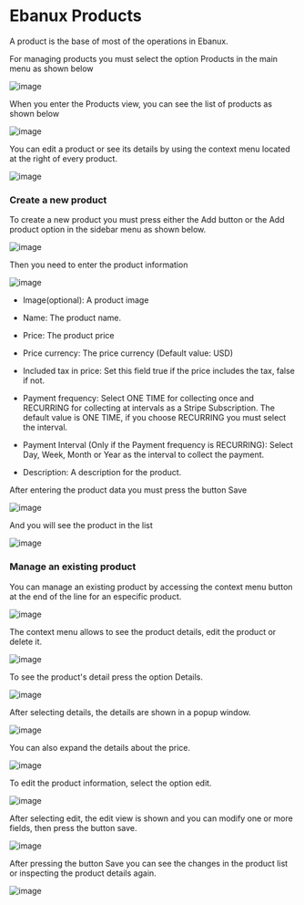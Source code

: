 # Ebanux Products

A product is the base of most of the operations in Ebanux.

For managing products you must select the option Products in the main menu as shown below

![image](https://user-images.githubusercontent.com/54523080/186452746-d72a4823-26d1-4fdf-b5e2-0104d296fdaf.png)

When you enter the Products view, you can see the list of products as shown below

![image](https://user-images.githubusercontent.com/54523080/186458086-771bdfe2-7c91-4b32-94de-38301430f132.png)

You can edit a product or see its details by using the context menu located at the right of every product.

 ![image](https://user-images.githubusercontent.com/54523080/186464648-c6537500-3eaf-415c-93d5-5ed9e35fe5e1.png)

### Create a new product

To create a new product you must press either the Add button or the Add product option in the sidebar menu as shown below.

![image](https://user-images.githubusercontent.com/54523080/186470101-d109b871-b6d6-4f93-bda5-b67e0465ccb5.png)

Then you need to enter the product information

![image](https://user-images.githubusercontent.com/54523080/186471446-22b8321d-655f-4feb-8ac8-6f167cd30f0a.png)

- Image(optional): A product image

- Name: The product name.

- Price: The product price

- Price currency: The price currency (Default value: USD)

- Included tax in price: Set this field true if the price includes the tax, false if not.

- Payment frequency: Select  ONE TIME for collecting once and RECURRING for collecting at intervals as a Stripe Subscription. The default value is ONE TIME, if you choose RECURRING you must select the interval.

- Payment Interval (Only if the Payment frequency is RECURRING): Select Day, Week, Month or Year as the interval to collect the payment.

- Description: A description for the product.

After entering the product data you must press the button Save

![image](https://user-images.githubusercontent.com/54523080/186475863-5b75afcf-1033-4119-95bd-baeca143b137.png)

And you will see the product in the list

![image](https://user-images.githubusercontent.com/54523080/186477917-b98b0608-d12b-4bc3-91f4-c0eebe6e5562.png)

### Manage an existing product

You can manage an existing product by accessing the context menu button at the end of the line for an especific product.

![image](https://user-images.githubusercontent.com/54523080/187236462-46ccf2da-4a35-44e5-8249-8b30d8515b1b.png)

The context menu allows to see the product details, edit the product or delete it.

![image](https://user-images.githubusercontent.com/54523080/187240606-382992ce-7d6c-438e-b312-a3457079fe7a.png)

To see the product's detail press the option Details.

![image](https://user-images.githubusercontent.com/54523080/187246257-44e4abf9-2d3c-4fde-99ad-7f507913fc7e.png)

After selecting details, the details are shown in a popup window.

![image](https://user-images.githubusercontent.com/54523080/187250357-8a8c35b5-338e-4c6b-8b98-9d57ed56864e.png)

You can also expand the details about the price.

![image](https://user-images.githubusercontent.com/54523080/187250665-0c4e4c6a-3064-44e7-9b84-459700fad6e5.png)

To edit the product information, select the option edit.

![image](https://user-images.githubusercontent.com/54523080/187251737-e6fd0784-61cb-402e-9f19-292c7f687b85.png)

After selecting edit, the edit view is shown and you can modify one or more fields, then press the button save.

![image](https://user-images.githubusercontent.com/54523080/187252259-ee296142-1097-4470-bc1b-892b33963d85.png)

After pressing the button Save you can see the changes in the product list or inspecting the product details again.

![image](https://user-images.githubusercontent.com/54523080/187252551-e15e45d2-c107-4bcb-81c2-cdc8d5107b9b.png)
